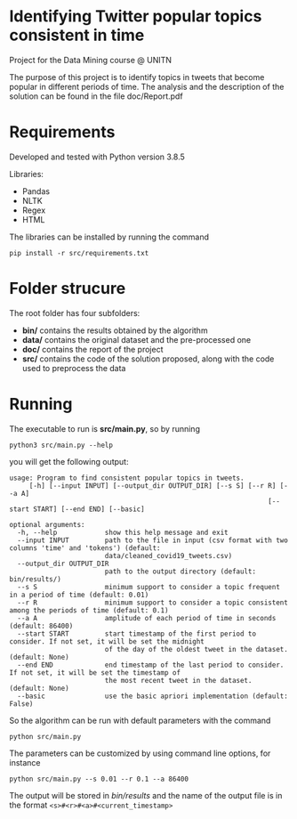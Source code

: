 # Identifying Twitter popular topics consistent in time
Project for the Data Mining course @ UNITN

The purpose of this project is to identify topics in tweets that 
become popular in different periods of time.
The analysis and the description of the solution can be found in the 
file doc/Report.pdf

# Requirements
Developed and tested with Python version 3.8.5

Libraries:
- Pandas
- NLTK
- Regex
- HTML

The libraries can be installed by running the command

```[shell]
pip install -r src/requirements.txt
```

# Folder strucure

The root folder has four subfolders:
- **bin/** contains the results obtained by the algorithm
- **data/** contains the original dataset and the pre-processed one
- **doc/** contains the report of the project
- **src/** contains the code of the solution proposed, along with the code used to preprocess the data

# Running

The executable to run is **src/main.py**, so by running
```[bash]
python3 src/main.py --help
```
you will get the following output:
```
usage: Program to find consistent popular topics in tweets.
     [-h] [--input INPUT] [--output_dir OUTPUT_DIR] [--s S] [--r R] [--a A]
                                                                 [--start START] [--end END] [--basic]

optional arguments:
  -h, --help            show this help message and exit
  --input INPUT         path to the file in input (csv format with two columns 'time' and 'tokens') (default:
                        data/cleaned_covid19_tweets.csv)
  --output_dir OUTPUT_DIR
                        path to the output directory (default: bin/results/)
  --s S                 minimum support to consider a topic frequent in a period of time (default: 0.01)
  --r R                 minimum support to consider a topic consistent among the periods of time (default: 0.1)
  --a A                 amplitude of each period of time in seconds (default: 86400)
  --start START         start timestamp of the first period to consider. If not set, it will be set the midnight
                        of the day of the oldest tweet in the dataset. (default: None)
  --end END             end timestamp of the last period to consider. If not set, it will be set the timestamp of 
                        the most recent tweet in the dataset. (default: None)
  --basic               use the basic apriori implementation (default: False)
```

So the algorithm can be run with default parameters with the command

```[bash]
python src/main.py
```

The parameters can be customized by using command line options, for instance
```
python src/main.py --s 0.01 --r 0.1 --a 86400
```

The output will be stored in *bin/results* and the name of the output file is 
in the format `<s>#<r>#<a>#<current_timestamp>`